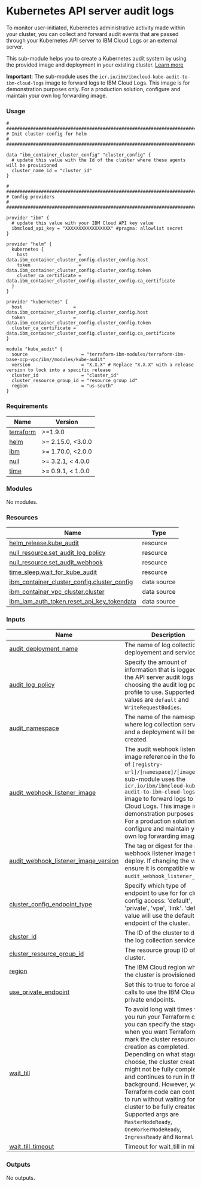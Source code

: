 # Kubernetes API server audit logs

To monitor user-initiated, Kubernetes administrative activity made within your cluster, you can collect and forward audit events that are passed through your Kubernetes API server to IBM Cloud Logs or an external server.

This sub-module helps you to create a Kubernetes audit system by using the provided image and deployment in your existing cluster. [Learn more](https://cloud.ibm.com/docs/openshift?topic=openshift-health-audit)

**Important**: The sub-module uses the `icr.io/ibm/ibmcloud-kube-audit-to-ibm-cloud-logs` image to forward logs to IBM Cloud Logs. This image is for demonstration purposes only. For a production solution, configure and maintain your own log forwarding image.

### Usage

```hcl
# ############################################################################
# Init cluster config for helm
# ############################################################################

data "ibm_container_cluster_config" "cluster_config" {
  # update this value with the Id of the cluster where these agents will be provisioned
  cluster_name_id = "cluster_id"
}

# ############################################################################
# Config providers
# ############################################################################

provider "ibm" {
  # update this value with your IBM Cloud API key value
  ibmcloud_api_key = "XXXXXXXXXXXXXXXXX" #pragma: allowlist secret
}

provider "helm" {
  kubernetes {
    host                   = data.ibm_container_cluster_config.cluster_config.host
    token                  = data.ibm_container_cluster_config.cluster_config.token
    cluster_ca_certificate = data.ibm_container_cluster_config.cluster_config.ca_certificate
  }
}

provider "kubernetes" {
  host                   = data.ibm_container_cluster_config.cluster_config.host
  token                  = data.ibm_container_cluster_config.cluster_config.token
  cluster_ca_certificate = data.ibm_container_cluster_config.cluster_config.ca_certificate
}

module "kube_audit" {
  source                    = "terraform-ibm-modules/terraform-ibm-base-ocp-vpc/ibm//modules/kube-audit"
  version                   = "X.X.X" # Replace "X.X.X" with a release version to lock into a specific release
  cluster_id                = "cluster_id"
  cluster_resource_group_id = "resource group id"
  region                    = "us-south"
}
```

<!-- BEGINNING OF PRE-COMMIT-TERRAFORM DOCS HOOK -->
### Requirements

| Name | Version |
|------|---------|
| <a name="requirement_terraform"></a> [terraform](#requirement\_terraform) | >=1.9.0 |
| <a name="requirement_helm"></a> [helm](#requirement\_helm) | >= 2.15.0, <3.0.0 |
| <a name="requirement_ibm"></a> [ibm](#requirement\_ibm) | >= 1.70.0, <2.0.0 |
| <a name="requirement_null"></a> [null](#requirement\_null) | >= 3.2.1, < 4.0.0 |
| <a name="requirement_time"></a> [time](#requirement\_time) | >= 0.9.1, < 1.0.0 |

### Modules

No modules.

### Resources

| Name | Type |
|------|------|
| [helm_release.kube_audit](https://registry.terraform.io/providers/hashicorp/helm/latest/docs/resources/release) | resource |
| [null_resource.set_audit_log_policy](https://registry.terraform.io/providers/hashicorp/null/latest/docs/resources/resource) | resource |
| [null_resource.set_audit_webhook](https://registry.terraform.io/providers/hashicorp/null/latest/docs/resources/resource) | resource |
| [time_sleep.wait_for_kube_audit](https://registry.terraform.io/providers/hashicorp/time/latest/docs/resources/sleep) | resource |
| [ibm_container_cluster_config.cluster_config](https://registry.terraform.io/providers/ibm-cloud/ibm/latest/docs/data-sources/container_cluster_config) | data source |
| [ibm_container_vpc_cluster.cluster](https://registry.terraform.io/providers/ibm-cloud/ibm/latest/docs/data-sources/container_vpc_cluster) | data source |
| [ibm_iam_auth_token.reset_api_key_tokendata](https://registry.terraform.io/providers/ibm-cloud/ibm/latest/docs/data-sources/iam_auth_token) | data source |

### Inputs

| Name | Description | Type | Default | Required |
|------|-------------|------|---------|:--------:|
| <a name="input_audit_deployment_name"></a> [audit\_deployment\_name](#input\_audit\_deployment\_name) | The name of log collection deployement and service. | `string` | `"ibmcloud-kube-audit"` | no |
| <a name="input_audit_log_policy"></a> [audit\_log\_policy](#input\_audit\_log\_policy) | Specify the amount of information that is logged to the API server audit logs by choosing the audit log policy profile to use. Supported values are `default` and `WriteRequestBodies`. | `string` | `"default"` | no |
| <a name="input_audit_namespace"></a> [audit\_namespace](#input\_audit\_namespace) | The name of the namespace where log collection service and a deployment will be created. | `string` | `"ibm-kube-audit"` | no |
| <a name="input_audit_webhook_listener_image"></a> [audit\_webhook\_listener\_image](#input\_audit\_webhook\_listener\_image) | The audit webhook listener image reference in the format of `[registry-url]/[namespace]/[image]`.The sub-module uses the `icr.io/ibm/ibmcloud-kube-audit-to-ibm-cloud-logs` image to forward logs to IBM Cloud Logs. This image is for demonstration purposes only. For a production solution, configure and maintain your own log forwarding image. | `string` | `"icr.io/ibm/ibmcloud-kube-audit-to-ibm-cloud-logs"` | no |
| <a name="input_audit_webhook_listener_image_version"></a> [audit\_webhook\_listener\_image\_version](#input\_audit\_webhook\_listener\_image\_version) | The tag or digest for the audit webhook listener image to deploy. If changing the value, ensure it is compatible with `audit_webhook_listener_image`. | `string` | `"122e7a6c887ef24fea3095518857a708bd84b1e4@sha256:04c08891cd0201e11ecc6fe4f7b016ed137989010ced987cab57be5c7af3915a"` | no |
| <a name="input_cluster_config_endpoint_type"></a> [cluster\_config\_endpoint\_type](#input\_cluster\_config\_endpoint\_type) | Specify which type of endpoint to use for for cluster config access: 'default', 'private', 'vpe', 'link'. 'default' value will use the default endpoint of the cluster. | `string` | `"default"` | no |
| <a name="input_cluster_id"></a> [cluster\_id](#input\_cluster\_id) | The ID of the cluster to deploy the log collection service in. | `string` | n/a | yes |
| <a name="input_cluster_resource_group_id"></a> [cluster\_resource\_group\_id](#input\_cluster\_resource\_group\_id) | The resource group ID of the cluster. | `string` | n/a | yes |
| <a name="input_region"></a> [region](#input\_region) | The IBM Cloud region where the cluster is provisioned. | `string` | n/a | yes |
| <a name="input_use_private_endpoint"></a> [use\_private\_endpoint](#input\_use\_private\_endpoint) | Set this to true to force all api calls to use the IBM Cloud private endpoints. | `bool` | `false` | no |
| <a name="input_wait_till"></a> [wait\_till](#input\_wait\_till) | To avoid long wait times when you run your Terraform code, you can specify the stage when you want Terraform to mark the cluster resource creation as completed. Depending on what stage you choose, the cluster creation might not be fully completed and continues to run in the background. However, your Terraform code can continue to run without waiting for the cluster to be fully created. Supported args are `MasterNodeReady`, `OneWorkerNodeReady`, `IngressReady` and `Normal` | `string` | `"IngressReady"` | no |
| <a name="input_wait_till_timeout"></a> [wait\_till\_timeout](#input\_wait\_till\_timeout) | Timeout for wait\_till in minutes. | `number` | `90` | no |

### Outputs

No outputs.
<!-- END OF PRE-COMMIT-TERRAFORM DOCS HOOK -->
